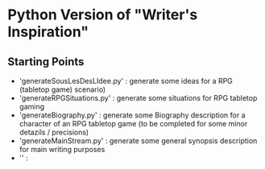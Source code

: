 # Python Version of "Writer's Inspiration"

## Starting Points

* 'generateSousLesDesLIdee.py' : generate some ideas for a RPG (tabletop game) scenario)
* 'generateRPGSituations.py' : generate some situations for RPG tabletop gaming
* 'generateBiography.py' : generate some Biography description for a character of an RPG tabletop game (to be completed for some minor detazils / precisions)
* 'generateMainStream.py' : generate some general synopsis description for main writing purposes
* '' : 
